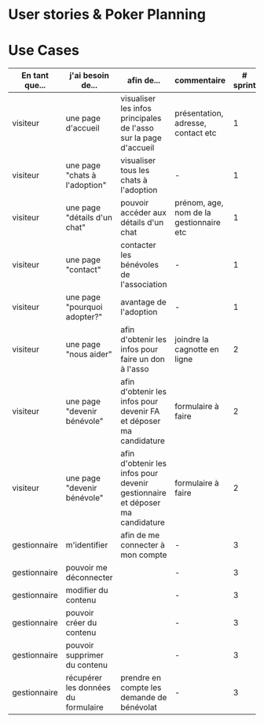# User stories & Poker Planning


# Use Cases

| En tant que...| j'ai besoin de... | afin de... | commentaire | # sprint |
|---|---|---|---|---|
visiteur | une page d'accueil | visualiser les infos principales de l'asso sur la page d'accueil | présentation, adresse, contact etc | 1 |
visiteur | une page "chats à l'adoption" | visualiser tous les chats à l'adoption | - | 1 |
visiteur | une page "détails d'un chat"| pouvoir accéder aux détails d'un chat | prénom, age, nom de la gestionnaire etc | 1
visiteur | une page "contact" | contacter les bénévoles de l'association | - | 1 |
visiteur | une page "pourquoi adopter?" | avantage de l'adoption | - | 1 |
visiteur | une page "nous aider" | afin d'obtenir les infos pour faire un don à l'asso | joindre la cagnotte en ligne | 2 |
visiteur | une page "devenir bénévole" | afin d'obtenir les infos pour devenir FA et déposer ma candidature  | formulaire à faire | 2 |
visiteur | une page "devenir bénévole" | afin d'obtenir les infos pour devenir gestionnaire et déposer ma candidature | formulaire à faire  | 2 |
gestionnaire | m'identifier | afin de me connecter à mon compte | - | 3 |
gestionnaire | pouvoir me déconnecter |  | - | 3 |
gestionnaire | modifier du contenu |  | - | 3 |
gestionnaire | pouvoir créer du contenu |  | - | 3 |
gestionnaire | pouvoir supprimer du contenu |  | - | 3 |
gestionnaire | récupérer les données du formulaire | prendre en compte les demande de bénévolat | - | 3 |